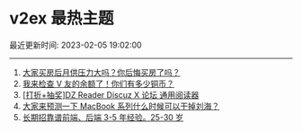 # v2ex 最热主题

最近更新时间: 2023-02-05 19:02:00

--- 
1. [大家买房后月供压力大吗？你后悔买房了吗？](https://www.v2ex.com/t/913241) 
2. [我来检查 V 友的余额了！你们有多少铜币？](https://www.v2ex.com/t/913305) 
3. [[打折+抽奖]DZ Reader Discuz X 论坛 通用阅读器](https://www.v2ex.com/t/913297) 
4. [大家来预测一下 MacBook 系列什么时候可以干掉刘海？](https://www.v2ex.com/t/913314) 
5. [长期招靠谱前端、后端 3-5 年经验。25-30 岁](https://www.v2ex.com/t/913339) 
